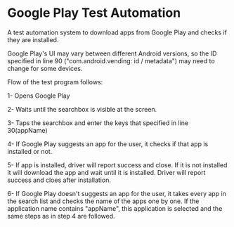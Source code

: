 # Google Play Test Automation
A test automation system to download apps from Google Play and checks if they are installed.

Google Play's UI may vary between different Android versions, so the ID specified in line 90 ("com.android.vending: id / metadata") may need to change for some devices.

Flow of the test program follows:

1- Opens Google Play

2- Waits until the searchbox is visible at the screen.

3- Taps the searchbox and enter the keys that specified in line 30(appName)

4- If Google Play suggests an app for the user, it checks if that app is installed or not.

5- If app is installed, driver will report success and close. If it is not installed it will download the app and wait until it is installed. Driver will report success and cloes after installation.

6- If Google Play doesn't suggests an app for the user, it takes every app in the search list and checks the name of the apps one by one. If the application name contains "appName", this application is selected and the same steps as in step 4 are followed.
